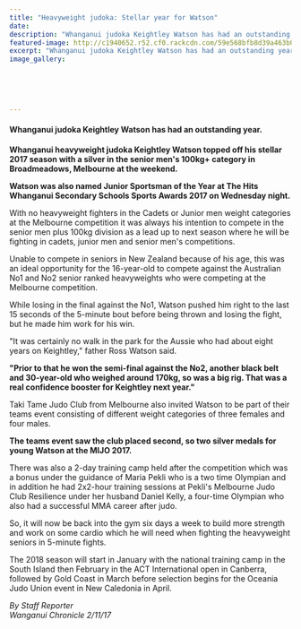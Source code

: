 ```yaml
---
title: "Heavyweight judoka: Stellar year for Watson"
date: 
description: "Whanganui judoka Keightley Watson has had an outstanding year..."
featured-image: http://c1940652.r52.cf0.rackcdn.com/59e568bfb8d39a463b000380/Keightley-5-oct-chron.jpg
excerpt: "Whanganui judoka Keightley Watson has had an outstanding year."
image_gallery:
    
    
    
    
    
---
```


<h4>Whanganui judoka Keightley Watson has had an outstanding year.</h4>
<p class="element element-paragraph"><strong>Whanganui heavyweight judoka Keightley Watson topped off his stellar 2017 season with a silver in the senior men's 100kg+ category in Broadmeadows, Melbourne at the weekend.</strong></p>
<p class="element element-paragraph"><strong>Watson was also named Junior Sportsman of the Year at The Hits Whanganui Secondary Schools Sports Awards 2017 on Wednesday night.</strong></p>
<p class="element element-paragraph">With no heavyweight fighters in the Cadets or Junior men weight categories at the Melbourne competition it was always his intention to compete in the senior men plus 100kg division as a lead up to next season where he will be fighting in cadets, junior men and senior men's competitions.</p>
<p class="element element-paragraph">Unable to compete in seniors in New Zealand because of his age, this was an ideal opportunity for the 16-year-old to compete against the Australian No1 and No2 senior ranked heavyweights who were competing at the Melbourne competition.</p>
<p class="element element-paragraph">While losing in the final against the No1, Watson pushed him right to the last 15 seconds of the 5-minute bout before being thrown and losing the fight, but he made him work for his win.</p>
<p class="element element-paragraph">"It was certainly no walk in the park for the Aussie who had about eight years on Keightley," father Ross Watson said.</p>
<p class="element element-paragraph"><strong>"Prior to that he won the semi-final against the No2, another black belt and 30-year-old who weighed around 170kg, so was a big rig. That was a real confidence booster for Keightley next year."</strong></p>
<p class="element element-paragraph">Taki Tame Judo Club from Melbourne also invited Watson to be part of their teams event consisting of different weight categories of three females and four males.</p>
<p class="element element-paragraph"><strong>The teams event saw the club placed second, so two silver medals for young Watson at the MIJO 2017.</strong></p>
<p class="element element-paragraph">There was also a 2-day training camp held after the competition which was a bonus under the guidance of Maria Pekli who is a two time Olympian and in addition he had 2x2-hour training sessions at Pekli's Melbourne Judo Club Resilience under her husband Daniel Kelly, a four-time Olympian who also had a successful MMA career after judo.</p>
<p class="element element-paragraph">So, it will now be back into the gym six days a week to build more strength and work on some cardio which he will need when fighting the heavyweight seniors in 5-minute fights.</p>
<p class="element element-paragraph">The 2018 season will start in January with the national training camp in the South Island then February in the ACT International open in Canberra, followed by Gold Coast in March before selection begins for the Oceania Judo Union event in New Caledonia in April.</p>
<p class="element element-paragraph"><em>By Staff Reporter</em><br /><em>Wanganui Chronicle 2/11/17</em></p>

